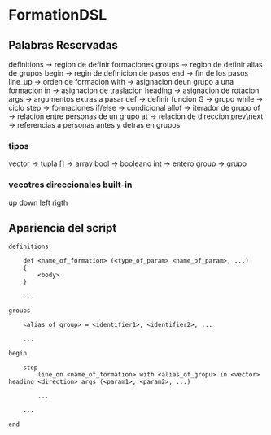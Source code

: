 # FormationDSL

## Palabras Reservadas

definitions -> region de definir formaciones
groups -> region de definir alias de grupos
begin -> regin de definicion de pasos
end -> fin de los pasos
line_up -> orden de formacion
with -> asignacion deun grupo a una formacion
in -> asignacion de traslacion
heading -> asignacion de rotacion
args -> argumentos extras a pasar
def -> definir funcion
G -> grupo
while -> ciclo
step -> formaciones
if/else -> condicional
allof -> iterador de grupo
of -> relacion entre personas de un grupo
at -> relacion de direccion
prev\next -> referencias a personas antes y detras en grupos

### tipos

vector -> tupla
[] -> array
bool -> booleano
int -> entero
group -> grupo

### vecotres direccionales built-in

up
down
left
rigth

## Apariencia del script

```
definitions

    def <name_of_formation> (<type_of_param> <name_of_param>, ...)
    {   
        <body>
    }

    ...

groups 

    <alias_of_group> = <identifier1>, <identifier2>, ... 

    ...

begin 

    step 
        line_on <name_of_formation> with <alias_of_gropu> in <vector> heading <direction> args (<param1>, <param2>, ...)

        ...

    ...

end
```